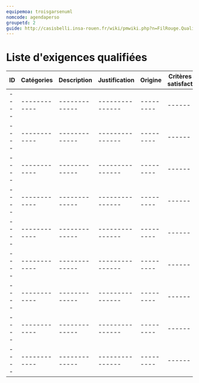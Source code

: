 ```yaml
---
equipemoa: troisgarsenuml
nomcode: agendaperso
groupetd: 2
guide: http://casisbelli.insa-rouen.fr/wiki/pmwiki.php?n=FilRouge.QualifierExigence
---
```

# Liste d'exigences qualifiées

| ID 	| Catégories 	| Description 	| Justification 	| Origine 	| Critères de satisfaction 	| Contentement MOA 	| Mécontentement MOA 	| Exigences Dépendantes 	| Exigences conflictuelles 	|
|----	|------------	|-------------	|---------------	|---------	|------|--|----|-----	|----------	|
|----	|------------	|-------------	|---------------	|---------	|------|--|----|-----	|----------	|
|----	|------------	|-------------	|---------------	|---------	|------|--|----|-----	|----------	|
|----	|------------	|-------------	|---------------	|---------	|------|--|----|-----	|----------	|
|----	|------------	|-------------	|---------------	|---------	|------|--|----|-----	|----------	|
|----	|------------	|-------------	|---------------	|---------	|------|--|----|-----	|----------	|
|----	|------------	|-------------	|---------------	|---------	|------|--|----|-----	|----------	|
|----	|------------	|-------------	|---------------	|---------	|------|--|----|-----	|----------	|
|----	|------------	|-------------	|---------------	|---------	|------|--|----|-----	|----------	|
|----	|------------	|-------------	|---------------	|---------	|------|--|----|-----	|----------	|

